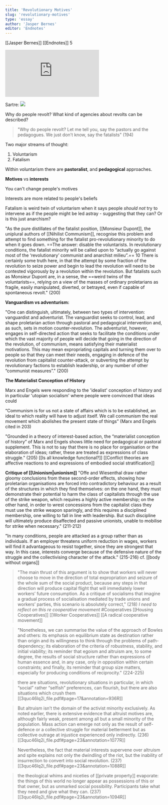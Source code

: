 ```yaml
---
title: 'Revolutionary Motives'
slug: 'revolutionary-motives'
type: 'essay'
author: 'Jasper Bernes'
editor: 'Endnotes'
---
```


[[Jasper Bernes]]
[[Endnotes]] 5

![](https://static.meri.garden/94eb7d639d5fea46319c9d544f2ff1ec.pdf)


Sartre:
![](https://static.meri.garden/f9aca54698f0fa96e668e0b4a3fbaa25.png)

Why do people revolt? What kind of agencies about revolts can be described?

>"Why do people revolt? Let me tell you, say the pastors and the pedagogues. We just don’t know, say the fatalists" (194)

Two major streams of thought:
1. Voluntarism
2. Fatalism

Within voluntarism there are **pastoralist**, and **pedagogical** approaches.

**Motives** vs **interests**

You can't change people's motives

Interests are more related to people's beliefs

Fatalism is weird twin of voluntarism when it says people *should not* try to intervene as if the people might be led astray - suggesting that they can? Or is this just anarchism?

"As the pure distillates of the fatalist position, [[Monsieur Dupont]], the uniplural authors of [[Nihilist Communism]], recognise this problem and attempt to find something for the fatalist pro-revolutionary minority to do when it goes down. ==The answer: disable the voluntarists. In revolutionary conditions, the fatalist minority will be called upon to “actually go against most of the ‘revolutionary’ communist and anarchist milieu”.== 10 There is certainly some truth here, in that the attempt by some fraction of the revolution to seize power and begin to lead the revolution will need to be contested vigorously by a revolution within the revolution. But fatalists such as Monsieur Dupont are, in a sense, the ==weird twins of the voluntarists==, relying on a view of the masses of ordinary proletarians as fragile, easily manipulated, diverted, or betrayed, even if capable of spontaneous revolt." (200)


**Vanguardism vs adventurism:**

"One can distinguish, ultimately, between two types of intervention: vanguardist and adventurist. The vanguardist seeks to control, lead, and shape proletarian action through pastoral and pedagogical intervention and, as such, sets in motion counter-revolution. The adventurist, however, engages in self-directed action that seeks to facilitate the conditions under which the vast majority of people will decide that going in the direction of the revolution, of communism, means satisfying their materialist motivations. This may mean expropriating capitals and turning them over to people so that they can meet their needs, engaging in defence of the revolution from capitalist counter-attack, or subverting the attempt by revolutionary factions to establish leadership, or any number of other “communist measures”." (200)

**The Materialist Conception of History**

Marx and Engels were responding to the 'idealist' conception of history and in particular 'utopian socialism' where people were convinced that ideas could 

“Communism is for us not a state of affairs which is to be established, an ideal to which reality will have to adjust itself. We call communism the real movement which abolishes the present state of things” (Marx and Engels cited in 203)

"Grounded in a theory of interest-based action, the “materialist conception of history” of Marx and Engels shows little need for pedagogical or pastoral supplement. This is not to say that there is no place for organisation or the elaboration of ideas; rather, these are treated as expressions of class struggle." (205) [[Is all knowledge functional?]] [[Conflict theories are affective reactions to and expressions of embodied social stratification]]


**Critique of [[Unionism|unionism]]**
"Offe and Wiesenthal draw rather gloomy conclusions from these second-order effects, showing how proletarian organisations are forced into contradictory behaviour as a result of the structures in which they find themselves: on the one hand, they must demonstrate their potential to harm the class of capitalists through the use of the strike weapon, which requires a highly active membership; on the other hand, in order to wrest concessions from the capitalist class they must use the strike weapon sparingly, and this requires a disciplined membership, one willing to fall in line with leadership. But such discipline will ultimately produce disaffected and passive unionists, unable to mobilise for strike when necessary." (211-212)


"In many conditions, people are attacked as a group rather than as individuals. If an employer threatens uniform reduction in wages, workers will find it advantageous to resist together, since they are strongest that way. In this case, interests converge because of the defensive nature of the struggle and the collectivising character of the attack." (215-216) cf. [[body without organs]]


>"The main thrust of this argument is to show that workers will never choose to move in the direction of total expropriation and seizure of the whole sum of the social product, because any steps in that direction will produce capital flight that will immediately lower workers’ future consumption. As a critique of socialisms that imagine a gradual process of socialisation mediated by trade unions and workers’ parties, this scenario is absolutely correct," (218) 
	*I need to reflect on this re cooperative movement* #Cooperatives [[Housing Cooperatives]] [[Worker Cooperatives]] [[A radical cooperative movement]]


>"Nonetheless, we can summarise the value of the approach of Bowles and others: its emphasis on equilibrium state as destination rather than origin and its willingness to think through the problems of path-dependency; its elaboration of the criteria of robustness, stability, and initial viability; its reminder that egoism and altruism are, to some degree, the results of social structure rather than expressions of human essence and, in any case, only in opposition within certain constraints; and finally, its reminder that group size matters, especially for producing conditions of reciprocity." (224-225)

> there are situations, revolutionary situations in particular, in which “social” rather “selfish” preferences, can flourish, but there are also situations which crush them [[3quc46lq2i_file.pdf#page=17&annotation=936R]]

> But altruism isn’t the domain of the activist minority exclusively. As noted earlier, there is extensive evidence that altruist motives are, although fairly weak, present among all but a small minority of the population. Mass action can emerge not only as the result of self- defence or a collective struggle for material betterment but as collective outrage at injustice experienced only indirectly. (236)[[3quc46lq2i_file.pdf#page=23&annotation=1077R]] 

> Nevertheless, the fact that material interests supervene over altruism and spite explains not only the dwindling of the riot, but the inability of insurrection to convert into social revolution. (237)[[3quc46lq2i_file.pdf#page=23&annotation=1088R]]

> the theological whims and niceties of [[private property]] evaporate: the things of this world no longer appear as possessions of this or that owner, but as unmarked social possibility. Participants take what they need and give what they can. (237)[[3quc46lq2i_file.pdf#page=23&annotation=1094R]]